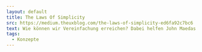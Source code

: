```yaml
---
layout: default
title: The Laws Of Simplicity
src: https://medium.theuxblog.com/the-laws-of-simplicity-ed6fa92c7bc6
text: Wie können wir Vereinfachung erreichen? Dabei helfen John Maedas 10 Laws Of Simplicity, die hier erläutert werden.
tags:
  - Konzepte
---
```

